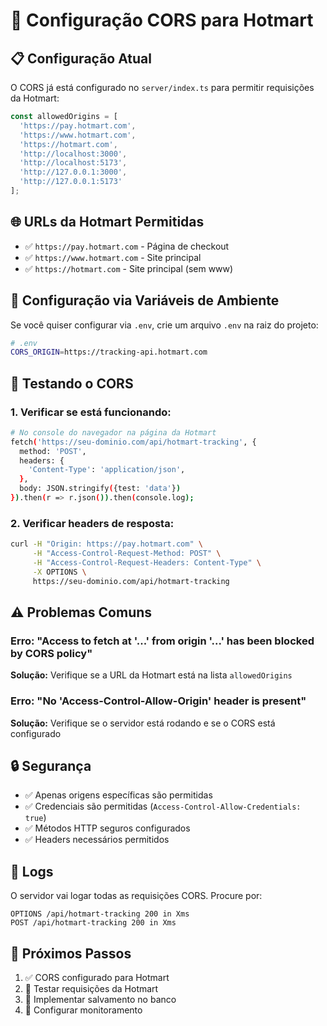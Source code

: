 # 🔧 Configuração CORS para Hotmart

## 📋 Configuração Atual

O CORS já está configurado no `server/index.ts` para permitir requisições da Hotmart:

```javascript
const allowedOrigins = [
  'https://pay.hotmart.com',
  'https://www.hotmart.com', 
  'https://hotmart.com',
  'http://localhost:3000',
  'http://localhost:5173',
  'http://127.0.0.1:3000',
  'http://127.0.0.1:5173'
];
```

## 🌐 URLs da Hotmart Permitidas

- ✅ `https://pay.hotmart.com` - Página de checkout
- ✅ `https://www.hotmart.com` - Site principal
- ✅ `https://hotmart.com` - Site principal (sem www)

## 🔧 Configuração via Variáveis de Ambiente

Se você quiser configurar via `.env`, crie um arquivo `.env` na raiz do projeto:

```bash
# .env
CORS_ORIGIN=https://tracking-api.hotmart.com
```

## 🧪 Testando o CORS

### 1. Verificar se está funcionando:
```bash
# No console do navegador na página da Hotmart
fetch('https://seu-dominio.com/api/hotmart-tracking', {
  method: 'POST',
  headers: {
    'Content-Type': 'application/json',
  },
  body: JSON.stringify({test: 'data'})
}).then(r => r.json()).then(console.log);
```

### 2. Verificar headers de resposta:
```bash
curl -H "Origin: https://pay.hotmart.com" \
     -H "Access-Control-Request-Method: POST" \
     -H "Access-Control-Request-Headers: Content-Type" \
     -X OPTIONS \
     https://seu-dominio.com/api/hotmart-tracking
```

## ⚠️ Problemas Comuns

### Erro: "Access to fetch at '...' from origin '...' has been blocked by CORS policy"

**Solução:** Verifique se a URL da Hotmart está na lista `allowedOrigins`

### Erro: "No 'Access-Control-Allow-Origin' header is present"

**Solução:** Verifique se o servidor está rodando e se o CORS está configurado

## 🔒 Segurança

- ✅ Apenas origens específicas são permitidas
- ✅ Credenciais são permitidas (`Access-Control-Allow-Credentials: true`)
- ✅ Métodos HTTP seguros configurados
- ✅ Headers necessários permitidos

## 📝 Logs

O servidor vai logar todas as requisições CORS. Procure por:
```
OPTIONS /api/hotmart-tracking 200 in Xms
POST /api/hotmart-tracking 200 in Xms
```

## 🎯 Próximos Passos

1. ✅ CORS configurado para Hotmart
2. 🔄 Testar requisições da Hotmart
3. 🔄 Implementar salvamento no banco
4. 🔄 Configurar monitoramento 